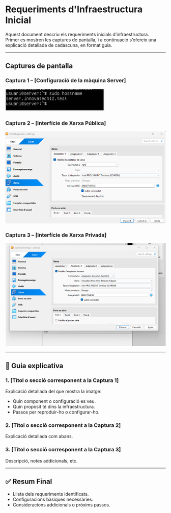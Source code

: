 # Requeriments d'Infraestructura Inicial

Aquest document descriu els requeriments inicials d’infraestructura.  
Primer es mostren les captures de pantalla, i a continuació s’ofereix una explicació detallada de cadascuna, en format guia.

---

## Captures de pantalla

### Captura 1 – [Configuració de la màquina Server]
![Captura 1](img/captura01.png)

### Captura 2 – [Interfície de Xarxa Pública]
![Captura 2](img/captura02.png)

### Captura 3 – [Interfície de Xarxa Privada]
![Captura 3](img/captura03.png)


---

## 🧭 Guia explicativa

### 1. [Títol o secció corresponent a la Captura 1]
Explicació detallada del que mostra la imatge:  
- Quin component o configuració es veu.  
- Quin propòsit té dins la infraestructura.  
- Passos per reproduir-ho o configurar-ho.

### 2. [Títol o secció corresponent a la Captura 2]
Explicació detallada com abans.

### 3. [Títol o secció corresponent a la Captura 3]
Descripció, notes addicionals, etc.

---

## ✅ Resum Final

- Llista dels requeriments identificats.  
- Configuracions bàsiques necessàries.  
- Consideracions addicionals o pròxims passos.
